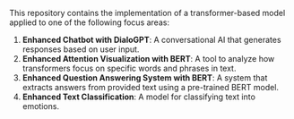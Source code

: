  This repository contains the implementation of a transformer-based model applied to one of the following focus areas:

1. **Enhanced Chatbot with DialoGPT**: A conversational AI that generates responses based on user input.
2. **Enhanced Attention Visualization with BERT**: A tool to analyze how transformers focus on specific words and phrases in text.
3. **Enhanced Question Answering System with BERT**: A system that extracts answers from provided text using a pre-trained BERT model.
4. **Enhanced Text Classification**: A model for classifying text into emotions.
